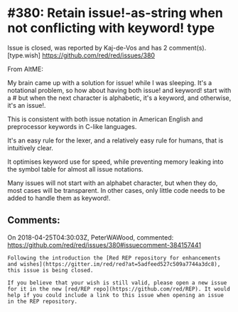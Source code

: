 
#380: Retain issue!-as-string when not conflicting with keyword! type
================================================================================
Issue is closed, was reported by Kaj-de-Vos and has 2 comment(s).
[type.wish]
<https://github.com/red/red/issues/380>

From AltME:

My brain came up with a solution for issue! while I was sleeping. It's a notational problem, so how about having both issue! and keyword! start with a # but when the next character is alphabetic, it's a keyword, and otherwise, it's an issue!.

This is consistent with both issue notation in American English and preprocessor keywords in C-like languages.

It's an easy rule for the lexer, and a relatively easy rule for humans, that is intuitively clear.

It optimises keyword use for speed, while preventing memory leaking into the symbol table for almost all issue notations.

Many issues will not start with an alphabet character, but when they do, most cases will be transparent. In other cases, only little code needs to be added to handle them as keyword!.



Comments:
--------------------------------------------------------------------------------

On 2018-04-25T04:30:03Z, PeterWAWood, commented:
<https://github.com/red/red/issues/380#issuecomment-384157441>

    Following the introduction the [Red REP repository for enhancements and wishes](https://gitter.im/red/red?at=5adfeed527c509a7744a3dc8), this issue is being closed.
    
    If you believe that your wish is still valid, please open a new issue for it in the new [red/REP repo](https://github.com/red/REP). It would help if you could include a link to this issue when opening an issue in the REP repository.

